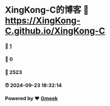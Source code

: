 # XingKong-C的博客 :link: https://XingKong-C.github.io/XingKong-C 
### :page_facing_up: [1](https://XingKong-C.github.io/XingKong-C/tag.html) 
### :speech_balloon: 0 
### :hibiscus: 2523 
### :alarm_clock: 2024-09-23 18:32:14 
### Powered by :heart: [Gmeek](https://github.com/Meekdai/Gmeek)
